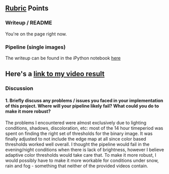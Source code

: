 ## [Rubric](https://review.udacity.com/#!/rubrics/571/view) Points

### Writeup / README

You're on the page right now. 

### Pipeline (single images)

The writeup can be found in the iPython notebook [here](./Walkthrough.ipynb)

Here's a [link to my video result](./project_video_output.mp4) 
---

### Discussion

#### 1. Briefly discuss any problems / issues you faced in your implementation of this project.  Where will your pipeline likely fail?  What could you do to make it more robust?

The problems I encountered were almost exclusively due to lighting conditions, shadows, discoloration, etc: most of the 14 hour timeperiod was spent on finding the right set of thresholds for the binary image. It was finally adjusted to not include the edge map at all since color based thresholds worked well overall. I thought the pipeline would fail in the evening/night conditions when there is lack of brightness, however I believe adaptive color thresholds would take care that. To make it more robust, I would possibly have to make it more workable for conditions under snow, rain and fog - something that neither of the provided videos contain.  
